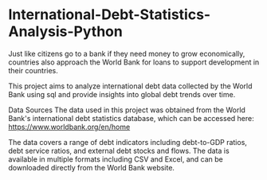 # International-Debt-Statistics-Analysis-Python

Just like citizens go to a bank if they need money to grow economically, countries also approach the World Bank for loans to support development in their countries.

This project aims to analyze international debt data collected by the World Bank using sql and provide insights into global debt trends over time.

Data Sources
The data used in this project was obtained from the World Bank's international debt statistics database, which can be accessed here: https://www.worldbank.org/en/home

The data covers a range of debt indicators including debt-to-GDP ratios, debt service ratios, and external debt stocks and flows. The data is available in multiple formats including CSV and Excel, and can be downloaded directly from the World Bank website.

